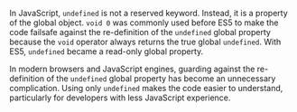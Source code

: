 In JavaScript, `undefined` is not a reserved keyword. 
Instead, it is a property of the global object.
`void 0` was commonly used before ES5 to make the code failsafe against the re-definition of the `undefined` global property
because the `void` operator always returns the true global `undefined`.
With ES5, `undefined` became a read-only global property.

In modern browsers and JavaScript engines, guarding against the re-definition of the `undefined` global property has become an unnecessary complication.
Using only `undefined` makes the code easier to understand, particularly for developers with less JavaScript experience.